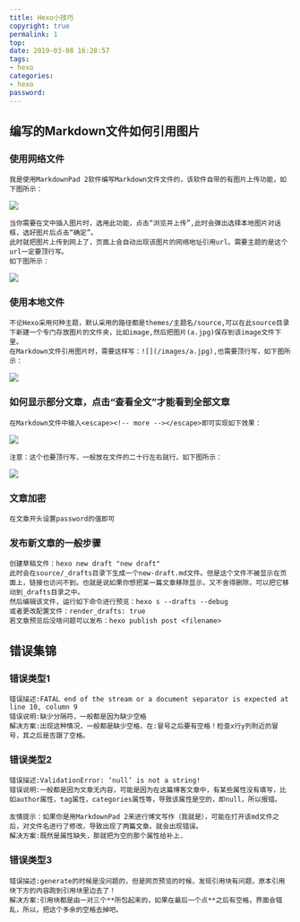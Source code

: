 ```yaml
---
title: Hexo小技巧
copyright: true
permalink: 1
top: 
date: 2019-03-08 16:28:57
tags:
- hexo
categories:
- hexo
password:
---
```

## 编写的Markdown文件如何引用图片
### 使用网络文件
    我是使用MarkdownPad 2软件编写Markdown文件文件的，该软件自带的有图片上传功能，如下图所示：
![](https://i.imgur.com/GGMMztr.png)
    
    当你需要在文中插入图片时，选用此功能，点击“浏览并上传”,此时会弹出选择本地图片对话框，选好图片后点击“确定”。
    此时就把图片上传到网上了，页面上会自动出现该图片的网络地址引用url。需要主题的是这个url一定要顶行写。
    如下图所示：
![](https://i.imgur.com/FsLUdbL.png)

<escape><!-- more --></escape>

### 使用本地文件
    不论Hexo采用何种主题，默认采用的路径都是themes/主题名/source,可以在此source目录下新建一个专门存放图片的文件夹，比如image,然后把图片(a.jpg)保存到该image文件下里。
    在Markdown文件引用图片时，需要这样写：![](/images/a.jpg),也需要顶行写，如下图所示：
![](https://i.imgur.com/pqZzXzJ.png)

### 如何显示部分文章，点击“查看全文”才能看到全部文章
    在Markdown文件中输入<escape><!-- more --></escape>即可实现如下效果：
![](https://i.imgur.com/KeG4HNz.png)

    注意：这个也要顶行写，一般放在文件的二十行左右就行，如下图所示：
![](https://i.imgur.com/aAtqu6e.png)

### 文章加密
    在文章开头设置password的值即可

### 发布新文章的一般步骤
    创建草稿文件：hexo new draft "new draft"
    此时会在source/_drafts目录下生成一个new-draft.md文件。但是这个文件不被显示在页面上，链接也访问不到。也就是说如果你想把某一篇文章移除显示，又不舍得删除，可以把它移动到_drafts目录之中。
    然后编辑该文件，运行如下命令进行预览：hexo s --drafts --debug
    或者更改配置文件：render_drafts: true
    若文章预览后没啥问题可以发布：hexo publish post <filename>

## 错误集锦

### 错误类型1
    错误描述:FATAL end of the stream or a document separator is expected at line 10, column 9
    错误说明:缺少分隔符，一般都是因为缺少空格
    解决方案:出现这种情况，一般都是缺少空格，在:冒号之后要有空格！检查x行y列附近的冒号，其之后是否跟了空格。

### 错误类型2
    错误描述:ValidationError: ‘null’ is not a string!
    错误说明:一般都是因为文章无内容，可能是因为在这篇博客文章中，有某些属性没有填写，比如author属性，tag属性，categories属性等，导致该属性是空的，即null，所以报错。
    
    友情提示：如果你是用MarkdownPad 2来进行博文写作（我就是），可能在打开该md文件之后，对文件名进行了修改，导致出现了两篇文章。就会出现错误。
    解决方案:既然是属性缺失，那就把为空的那个属性给补上.

### 错误类型3
    错误描述:generate的时候是没问题的，但是网页预览的时候，发现引用块有问题，原本引用块下方的内容跑到引用块里边去了！
    解决方案:引用块都是由一对三个**所包起来的，如果在最后一个点**之后有空格，界面会错乱，所以，把这个多余的空格去掉吧。

